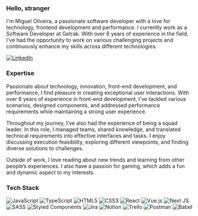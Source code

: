 ### Hello, stranger

I'm Miguel Oliveira, a passionate software developer with a love for technology, frontend development and performance. I currently work as a Software Developer at Getrak.
With over 6 years of experience in the field, I've had the opportunity to work on various challenging projects and continuously enhance my skills across different technologies.

[![LinkedIn](https://img.shields.io/badge/LinkedIn-0077B5?style=for-the-badge&logo=linkedin&logoColor=white)](https://linkedin.com/in/luizmo)

### Expertise

Passionate about technology, innovation, front-end development, and performance, I find pleasure in creating exceptional user interactions. With over 6 years of experience in front-end development, I’ve tackled various scenarios, designed components, and addressed performance requirements while maintaining a strong user experience.

Throughout my journey, I’ve also had the experience of being a squad leader. In this role, I managed teams, shared knowledge, and translated technical requirements into effective interfaces and tasks. I enjoy discussing execution feasibility, exploring different viewpoints, and finding diverse solutions to challenges.

Outside of work, I love reading about new trends and learning from other people’s experiences. I also have a passion for gaming, which adds a fun and dynamic aspect to my interests.

### Tech Stack

![JavaScript](https://img.shields.io/badge/javascript-%23323330.svg?style=for-the-badge&logo=javascript&logoColor=%23F7DF1E) ![TypeScript](https://img.shields.io/badge/typescript-%23007ACC.svg?style=for-the-badge&logo=typescript&logoColor=white) ![HTML5](https://img.shields.io/badge/html5-%23E34F26.svg?style=for-the-badge&logo=html5&logoColor=white) ![CSS3](https://img.shields.io/badge/css3-%231572B6.svg?style=for-the-badge&logo=css3&logoColor=white) ![React](https://img.shields.io/badge/react-%2320232a.svg?style=for-the-badge&logo=react&logoColor=%2361DAFB) ![Vue.js](https://img.shields.io/badge/vuejs-%2335495e.svg?style=for-the-badge&logo=vuedotjs&logoColor=%234FC08D) ![Next JS](https://img.shields.io/badge/Next-black?style=for-the-badge&logo=next.js&logoColor=white) ![SASS](https://img.shields.io/badge/SASS-hotpink.svg?style=for-the-badge&logo=SASS&logoColor=white) ![Styled Components](https://img.shields.io/badge/styled--components-DB7093?style=for-the-badge&logo=styled-components&logoColor=white)  ![Jira](https://img.shields.io/badge/jira-%230A0FFF.svg?style=for-the-badge&logo=jira&logoColor=white) ![Notion](https://img.shields.io/badge/Notion-%23000000.svg?style=for-the-badge&logo=notion&logoColor=white) ![Trello](https://img.shields.io/badge/Trello-%23026AA7.svg?style=for-the-badge&logo=Trello&logoColor=white) ![Postman](https://img.shields.io/badge/Postman-FF6C37?style=for-the-badge&logo=postman&logoColor=white) ![Babel](https://img.shields.io/badge/Babel-F9DC3e?style=for-the-badge&logo=babel&logoColor=black)
